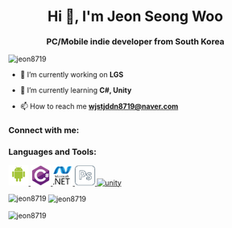 <h1 align="center">Hi 👋, I'm Jeon Seong Woo</h1>
<h3 align="center">PC/Mobile indie developer from South Korea</h3>

<p align="left"> <img src="https://komarev.com/ghpvc/?username=jeon8719&label=Profile%20views&color=0e75b6&style=flat" alt="jeon8719" /> </p>

- 🔭 I’m currently working on **LGS**

- 🌱 I’m currently learning **C#, Unity**

- 📫 How to reach me **wjstjddn8719@naver.com**

<h3 align="left">Connect with me:</h3>
<p align="left">
</p>

<h3 align="left">Languages and Tools:</h3>
<p align="left"> <a href="https://developer.android.com" target="_blank" rel="noreferrer"> <img src="https://raw.githubusercontent.com/devicons/devicon/master/icons/android/android-original-wordmark.svg" alt="android" width="40" height="40"/> </a> <a href="https://www.w3schools.com/cs/" target="_blank" rel="noreferrer"> <img src="https://raw.githubusercontent.com/devicons/devicon/master/icons/csharp/csharp-original.svg" alt="csharp" width="40" height="40"/> </a> <a href="https://dotnet.microsoft.com/" target="_blank" rel="noreferrer"> <img src="https://raw.githubusercontent.com/devicons/devicon/master/icons/dot-net/dot-net-original-wordmark.svg" alt="dotnet" width="40" height="40"/> </a> <a href="https://www.photoshop.com/en" target="_blank" rel="noreferrer"> <img src="https://raw.githubusercontent.com/devicons/devicon/master/icons/photoshop/photoshop-line.svg" alt="photoshop" width="40" height="40"/> </a> <a href="https://unity.com/" target="_blank" rel="noreferrer"> <img src="https://www.vectorlogo.zone/logos/unity3d/unity3d-icon.svg" alt="unity" width="40" height="40"/> </a> </p>

<p><img align="left" src="https://github-readme-stats.vercel.app/api/top-langs?username=jeon8719&show_icons=true&locale=en&layout=compact" alt="jeon8719" /></p>

<p>&nbsp;<img align="center" src="https://github-readme-stats.vercel.app/api?username=jeon8719&show_icons=true&locale=en" alt="jeon8719" /></p>

<p><img align="center" src="https://github-readme-streak-stats.herokuapp.com/?user=jeon8719&" alt="jeon8719" /></p>
